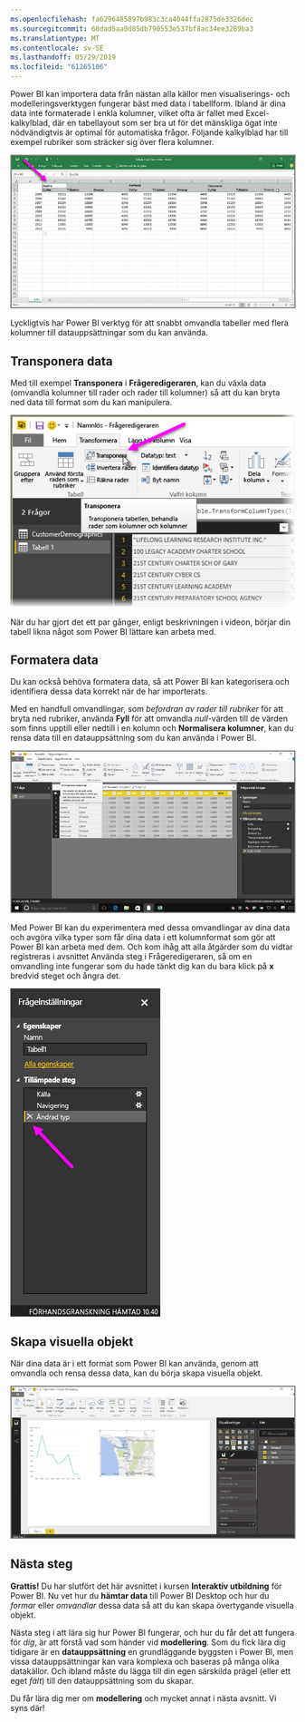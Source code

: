 ```yaml
---
ms.openlocfilehash: fa6296485897b983c3ca4044ffa2875de3326dec
ms.sourcegitcommit: 60dad5aa0d85db790553e537bf8ac34ee3289ba3
ms.translationtype: MT
ms.contentlocale: sv-SE
ms.lasthandoff: 05/29/2019
ms.locfileid: "61265106"
---
```

Power BI kan importera data från nästan alla källor men visualiserings- och modelleringsverktygen fungerar bäst med data i tabellform. Ibland är dina data inte formaterade i enkla kolumner, vilket ofta är fallet med Excel-kalkylblad, där en tabellayout som ser bra ut för det mänskliga ögat inte nödvändigtvis är optimal för automatiska frågor. Följande kalkylblad har till exempel rubriker som sträcker sig över flera kolumner.

![](media/1-5-cleaning-irregular-data/1-5_1.png)

Lyckligtvis har Power BI verktyg för att snabbt omvandla tabeller med flera kolumner till datauppsättningar som du kan använda.

## <a name="transpose-data"></a>Transponera data
Med till exempel **Transponera** i **Frågeredigeraren**, kan du växla data (omvandla kolumner till rader och rader till kolumner) så att du kan bryta ned data till format som du kan manipulera.

![](media/1-5-cleaning-irregular-data/1-5_2.png)

När du har gjort det ett par gånger, enligt beskrivningen i videon, börjar din tabell likna något som Power BI lättare kan arbeta med.

## <a name="format-data"></a>Formatera data
Du kan också behöva formatera data, så att Power BI kan kategorisera och identifiera dessa data korrekt när de har importerats.

Med en handfull omvandlingar, som *befordran av rader till rubriker* för att bryta ned rubriker, använda **Fyll** för att omvandla *null*-värden till de värden som finns upptill eller nedtill i en kolumn och **Normalisera kolumner**, kan du rensa data till en datauppsättning som du kan använda i Power BI.

![](media/1-5-cleaning-irregular-data/1-5_3.png)

Med Power BI kan du experimentera med dessa omvandlingar av dina data och avgöra vilka typer som får dina data i ett kolumnformat som gör att Power BI kan arbeta med dem. Och kom ihåg att alla åtgärder som du vidtar registreras i avsnittet Använda steg i Frågeredigeraren, så om en omvandling inte fungerar som du hade tänkt dig kan du bara klick på **x** bredvid steget och ångra det.

![](media/1-5-cleaning-irregular-data/1-5_5.png)

## <a name="create-visuals"></a>Skapa visuella objekt
När dina data är i ett format som Power BI kan använda, genom att omvandla och rensa dessa data, kan du börja skapa visuella objekt.

![](media/1-5-cleaning-irregular-data/1-5_4.png)

## <a name="next-steps"></a>Nästa steg
**Grattis!** Du har slutfört det här avsnittet i kursen **Interaktiv utbildning** för Power BI. Nu vet hur du **hämtar data** till Power BI Desktop och hur du *formar* eller *omvandlar* dessa data så att du kan skapa övertygande visuella objekt.

Nästa steg i att lära sig hur Power BI fungerar, och hur du får det att fungera för *dig*, är att förstå vad som händer vid **modellering**. Som du fick lära dig tidigare är en  **datauppsättning** en grundläggande byggsten i Power BI, men vissa datauppsättningar kan vara komplexa och baseras på många olika datakällor. Och ibland måste du lägga till din egen särskilda prägel (eller ett eget *fält*) till den datauppsättning som du skapar.

Du får lära dig mer om **modellering** och mycket annat i nästa avsnitt. Vi syns där!

